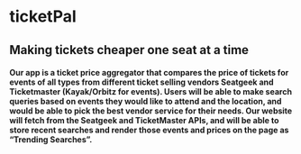 # ticketPal

## Making tickets cheaper one seat at a time

#### Our app is a ticket price aggregator that compares the price of tickets for events of all types from different ticket selling vendors Seatgeek and Ticketmaster (Kayak/Orbitz for events). Users will be able to make search queries based on events they would like to attend and the location, and would be able to pick the best vendor service for their needs. Our website will fetch from the Seatgeek and TicketMaster APIs, and will be able to store recent searches and render those events and prices on the page as “Trending Searches”.

